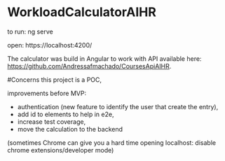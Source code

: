 # WorkloadCalculatorAIHR

to run: ng serve

open: https://localhost:4200/

The calculator was build in Angular to work with API available here: https://github.com/Andressafmachado/CoursesApiAIHR.

#Concerns
this project is a POC,

improvements before MVP:
- authentication (new feature to identify the user that create the entry),
- add id to elements to help in e2e,
- increase test coverage, 
- move the calculation to the backend

(sometimes Chrome can give you a hard time opening localhost: disable chrome extensions/developer mode)

